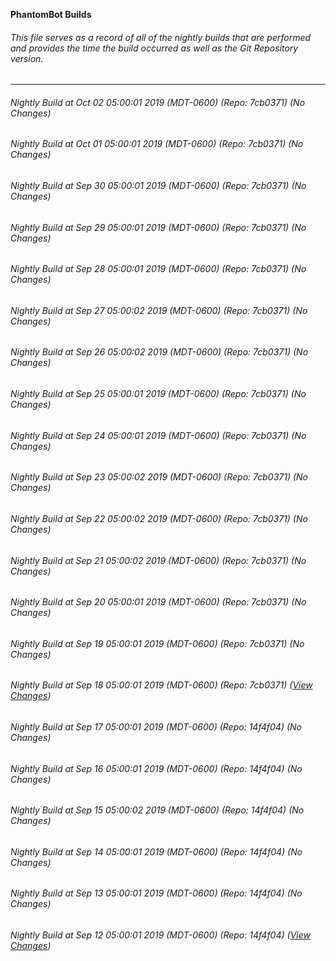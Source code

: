 **PhantomBot Builds**

###### This file serves as a record of all of the nightly builds that are performed and provides the time the build occurred as well as the Git Repository version.
-------------------------------------------------------------------------------------------------------------
###### Nightly Build at Oct 02 05:00:01 2019 (MDT-0600) (Repo: 7cb0371) (No Changes)
###### Nightly Build at Oct 01 05:00:01 2019 (MDT-0600) (Repo: 7cb0371) (No Changes)
###### Nightly Build at Sep 30 05:00:01 2019 (MDT-0600) (Repo: 7cb0371) (No Changes)
###### Nightly Build at Sep 29 05:00:01 2019 (MDT-0600) (Repo: 7cb0371) (No Changes)
###### Nightly Build at Sep 28 05:00:01 2019 (MDT-0600) (Repo: 7cb0371) (No Changes)
###### Nightly Build at Sep 27 05:00:02 2019 (MDT-0600) (Repo: 7cb0371) (No Changes)
###### Nightly Build at Sep 26 05:00:02 2019 (MDT-0600) (Repo: 7cb0371) (No Changes)
###### Nightly Build at Sep 25 05:00:01 2019 (MDT-0600) (Repo: 7cb0371) (No Changes)
###### Nightly Build at Sep 24 05:00:01 2019 (MDT-0600) (Repo: 7cb0371) (No Changes)
###### Nightly Build at Sep 23 05:00:02 2019 (MDT-0600) (Repo: 7cb0371) (No Changes)
###### Nightly Build at Sep 22 05:00:02 2019 (MDT-0600) (Repo: 7cb0371) (No Changes)
###### Nightly Build at Sep 21 05:00:02 2019 (MDT-0600) (Repo: 7cb0371) (No Changes)
###### Nightly Build at Sep 20 05:00:01 2019 (MDT-0600) (Repo: 7cb0371) (No Changes)
###### Nightly Build at Sep 19 05:00:01 2019 (MDT-0600) (Repo: 7cb0371) (No Changes)
###### Nightly Build at Sep 18 05:00:01 2019 (MDT-0600) (Repo: 7cb0371) ([View Changes](https://github.com/PhantomBot/PhantomBot/compare/14f4f04...7cb0371))
###### Nightly Build at Sep 17 05:00:01 2019 (MDT-0600) (Repo: 14f4f04) (No Changes)
###### Nightly Build at Sep 16 05:00:01 2019 (MDT-0600) (Repo: 14f4f04) (No Changes)
###### Nightly Build at Sep 15 05:00:02 2019 (MDT-0600) (Repo: 14f4f04) (No Changes)
###### Nightly Build at Sep 14 05:00:01 2019 (MDT-0600) (Repo: 14f4f04) (No Changes)
###### Nightly Build at Sep 13 05:00:01 2019 (MDT-0600) (Repo: 14f4f04) (No Changes)
###### Nightly Build at Sep 12 05:00:01 2019 (MDT-0600) (Repo: 14f4f04) ([View Changes](https://github.com/PhantomBot/PhantomBot/compare/cfe567e...14f4f04))
